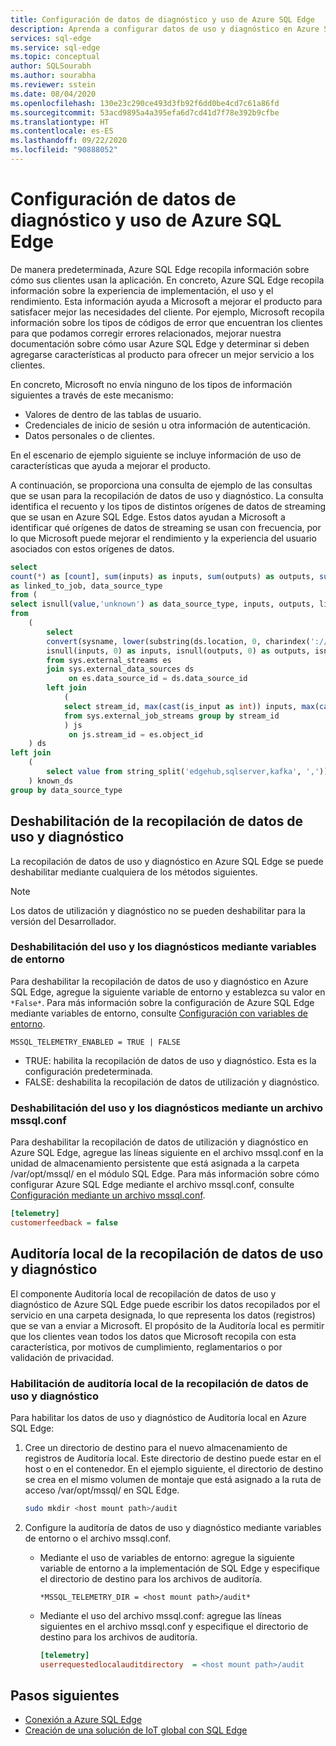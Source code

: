 ```yaml
---
title: Configuración de datos de diagnóstico y uso de Azure SQL Edge
description: Aprenda a configurar datos de uso y diagnóstico en Azure SQL Edge.
services: sql-edge
ms.service: sql-edge
ms.topic: conceptual
author: SQLSourabh
ms.author: sourabha
ms.reviewer: sstein
ms.date: 08/04/2020
ms.openlocfilehash: 130e23c290ce493d3fb92f6dd0be4cd7c61a86fd
ms.sourcegitcommit: 53acd9895a4a395efa6d7cd41d7f78e392b9cfbe
ms.translationtype: HT
ms.contentlocale: es-ES
ms.lasthandoff: 09/22/2020
ms.locfileid: "90888052"
---
```

# <a name="azure-sql-edge-usage-and-diagnostics-data-configuration"></a>Configuración de datos de diagnóstico y uso de Azure SQL Edge

De manera predeterminada, Azure SQL Edge recopila información sobre cómo sus clientes usan la aplicación. En concreto, Azure SQL Edge recopila información sobre la experiencia de implementación, el uso y el rendimiento. Esta información ayuda a Microsoft a mejorar el producto para satisfacer mejor las necesidades del cliente. Por ejemplo, Microsoft recopila información sobre los tipos de códigos de error que encuentran los clientes para que podamos corregir errores relacionados, mejorar nuestra documentación sobre cómo usar Azure SQL Edge y determinar si deben agregarse características al producto para ofrecer un mejor servicio a los clientes.

En concreto, Microsoft no envía ninguno de los tipos de información siguientes a través de este mecanismo:

- Valores de dentro de las tablas de usuario.
- Credenciales de inicio de sesión u otra información de autenticación.
- Datos personales o de clientes.

En el escenario de ejemplo siguiente se incluye información de uso de características que ayuda a mejorar el producto.

A continuación, se proporciona una consulta de ejemplo de las consultas que se usan para la recopilación de datos de uso y diagnóstico. La consulta identifica el recuento y los tipos de distintos orígenes de datos de streaming que se usan en Azure SQL Edge. Estos datos ayudan a Microsoft a identificar qué orígenes de datos de streaming se usan con frecuencia, por lo que Microsoft puede mejorar el rendimiento y la experiencia del usuario asociados con estos orígenes de datos. 

```sql
select 
count(*) as [count], sum(inputs) as inputs, sum(outputs) as outputs, sum(linked_to_job) 
as linked_to_job, data_source_type  
from ( 
select isnull(value,'unknown') as data_source_type, inputs, outputs, linked_to_job  
from 
    ( 
        select 
        convert(sysname, lower(substring(ds.location, 0, charindex('://', ds.location))), 1) as data_source_type, 
        isnull(inputs, 0) as inputs, isnull(outputs, 0) as outputs, isnull(js.stream_id/js.stream_id, 0) as linked_to_job 
        from sys.external_streams es              
        join sys.external_data_sources ds 
             on es.data_source_id = ds.data_source_id             
        left join 
            ( 
            select stream_id, max(cast(is_input as int)) inputs, max(cast(is_output as int)) outputs 
            from sys.external_job_streams group by stream_id 
            ) js                
             on js.stream_id = es.object_id 
    ) ds            
left join 
    (
        select value from string_split('edgehub,sqlserver,kafka', ',')) as known_ep on data_source_type = value 
    ) known_ds        
group by data_source_type
```

## <a name="disable-usage-and-diagnostic-data-collection"></a>Deshabilitación de la recopilación de datos de uso y diagnóstico

La recopilación de datos de uso y diagnóstico en Azure SQL Edge se puede deshabilitar mediante cualquiera de los métodos siguientes.

> [!NOTE]
> Los datos de utilización y diagnóstico no se pueden deshabilitar para la versión del Desarrollador.

### <a name="disable-usage-and-diagnostics-using-environment-variables"></a>Deshabilitación del uso y los diagnósticos mediante variables de entorno

Para deshabilitar la recopilación de datos de uso y diagnóstico en Azure SQL Edge, agregue la siguiente variable de entorno y establezca su valor en `*False*`. Para más información sobre la configuración de Azure SQL Edge mediante variables de entorno, consulte [Configuración con variables de entorno](configure.md#configure-by-using-environment-variables).

`MSSQL_TELEMETRY_ENABLED = TRUE | FALSE`

- TRUE: habilita la recopilación de datos de uso y diagnóstico. Esta es la configuración predeterminada.
- FALSE: deshabilita la recopilación de datos de utilización y diagnóstico.

### <a name="disable-usage-and-diagnostics-using-mssqlconf-file"></a>Deshabilitación del uso y los diagnósticos mediante un archivo mssql.conf

Para deshabilitar la recopilación de datos de utilización y diagnóstico en Azure SQL Edge, agregue las líneas siguiente en el archivo mssql.conf en la unidad de almacenamiento persistente que está asignada a la carpeta /var/opt/mssql/ en el módulo SQL Edge. Para más información sobre cómo configurar Azure SQL Edge mediante el archivo mssql.conf, consulte [Configuración mediante un archivo mssql.conf](configure.md#configure-by-using-an-mssqlconf-file).

```ini
[telemetry]
customerfeedback = false
```

## <a name="local-audit-of-usage-and-diagnostic-data-collection"></a>Auditoría local de la recopilación de datos de uso y diagnóstico

El componente Auditoría local de recopilación de datos de uso y diagnóstico de Azure SQL Edge puede escribir los datos recopilados por el servicio en una carpeta designada, lo que representa los datos (registros) que se van a enviar a Microsoft. El propósito de la Auditoría local es permitir que los clientes vean todos los datos que Microsoft recopila con esta característica, por motivos de cumplimiento, reglamentarios o por validación de privacidad.

### <a name="enable-local-audit-of-usage-and-diagnostics-data"></a>Habilitación de auditoría local de la recopilación de datos de uso y diagnóstico

Para habilitar los datos de uso y diagnóstico de Auditoría local en Azure SQL Edge:

1. Cree un directorio de destino para el nuevo almacenamiento de registros de Auditoría local. Este directorio de destino puede estar en el host o en el contenedor. En el ejemplo siguiente, el directorio de destino se crea en el mismo volumen de montaje que está asignado a la ruta de acceso /var/opt/mssql/ en SQL Edge.

   ```bash
   sudo mkdir <host mount path>/audit
   ```

2. Configure la auditoría de datos de uso y diagnóstico mediante variables de entorno o el archivo mssql.conf.

   - Mediante el uso de variables de entorno: agregue la siguiente variable de entorno a la implementación de SQL Edge y especifique el directorio de destino para los archivos de auditoría.
   
     `*MSSQL_TELEMETRY_DIR = <host mount path>/audit*`
   
   - Mediante el uso del archivo mssql.conf: agregue las líneas siguientes en el archivo mssql.conf y especifique el directorio de destino para los archivos de auditoría.
       ```ini
       [telemetry]
       userrequestedlocalauditdirectory  = <host mount path>/audit
       ```  

## <a name="next-steps"></a>Pasos siguientes

- [Conexión a Azure SQL Edge](connect.md)
- [Creación de una solución de IoT global con SQL Edge](tutorial-deploy-azure-resources.md)
